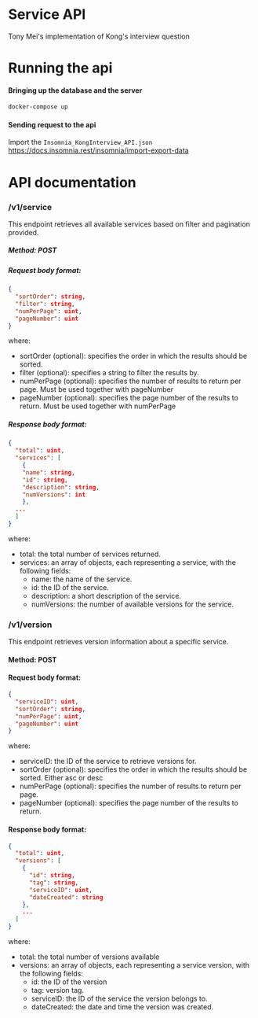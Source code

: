 # Service API

Tony Mei's implementation of Kong's interview question

# Running the api
#### Bringing up the database and the server
```bash
docker-compose up
```
#### Sending request to the api

Import the `Insomnia_KongInterview_API.json` https://docs.insomnia.rest/insomnia/import-export-data

# API documentation

### /v1/service
This endpoint retrieves all available services based on filter and pagination provided.

##### Method: POST

##### Request body format:
```json
{
  "sortOrder": string,
  "filter": string,
  "numPerPage": uint,
  "pageNumber": uint
}

```
where:

- sortOrder (optional): specifies the order in which the results should be sorted.
- filter (optional): specifies a string to filter the results by.
- numPerPage (optional): specifies the number of results to return per page. Must be used together with pageNumber
- pageNumber (optional): specifies the page number of the results to return. Must be used together with numPerPage

##### Response body format:

```json
{
  "total": uint,
  "services": [
    {
    "name": string,
    "id": string,
    "description": string,
    "numVersions": int
    },
  ...
  ]
}
```
where:

- total: the total number of services returned.
- services: an array of objects, each representing a service, with the following fields:
  - name: the name of the service.
  - id: the ID of the service.
  - description: a short description of the service.
  - numVersions: the number of available versions for the service.

### /v1/version
  This endpoint retrieves version information about a specific service.

#### Method: POST
#### Request body format:

```json
{
  "serviceID": uint,
  "sortOrder": string,
  "numPerPage": uint,
  "pageNumber": uint
}
```

where:

- serviceID: the ID of the service to retrieve versions for.
- sortOrder (optional): specifies the order in which the results should be sorted. Either asc or desc
- numPerPage (optional): specifies the number of results to return per page.
- pageNumber (optional): specifies the page number of the results to return.

#### Response body format:

```json 
{
  "total": uint,
  "versions": [
    {
      "id": string,
      "tag": string,
      "serviceID": uint,
      "dateCreated": string
    },
    ...
  ]
}
```
where:

- total: the total number of versions available
- versions: an array of objects, each representing a service version, with the following fields:
  - id: the ID of the version
  - tag: version tag.
  - serviceID: the ID of the service the version belongs to.
  - dateCreated: the date and time the version was created.